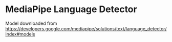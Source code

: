 # MediaPipe Language Detector

Model downloaded from https://developers.google.com/mediapipe/solutions/text/language_detector/index#models
